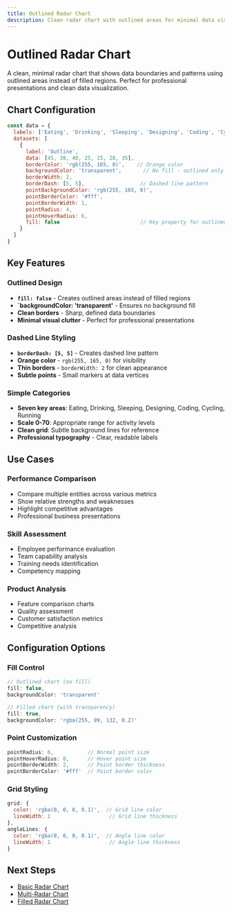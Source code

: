 ```yaml
---
title: Outlined Radar Chart
description: Clean radar chart with outlined areas for minimal data visualization
---
```


# Outlined Radar Chart

A clean, minimal radar chart that shows data boundaries and patterns using outlined areas instead of filled regions. Perfect for professional presentations and clean data visualization.

<script setup>
import OutlinedRadarChartExample from '../components/OutlinedRadarChartExample.vue'
</script>

<OutlinedRadarChartExample />

## Chart Configuration

```javascript
const data = {
  labels: ['Eating', 'Drinking', 'Sleeping', 'Designing', 'Coding', 'Cycling', 'Running'],
  datasets: [
    {
      label: 'Outline',
      data: [45, 38, 40, 25, 15, 28, 35],
      borderColor: 'rgb(255, 165, 0)',    // Orange color
      backgroundColor: 'transparent',       // No fill - outlined only
      borderWidth: 2,
      borderDash: [5, 5],                  // Dashed line pattern
      pointBackgroundColor: 'rgb(255, 165, 0)',
      pointBorderColor: '#fff',
      pointBorderWidth: 1,
      pointRadius: 4,
      pointHoverRadius: 6,
      fill: false                          // Key property for outlined chart
    }
  ]
}
```

## Key Features

### **Outlined Design**
- **`fill: false`** - Creates outlined areas instead of filled regions
- **`backgroundColor: 'transparent'** - Ensures no background fill
- **Clean borders** - Sharp, defined data boundaries
- **Minimal visual clutter** - Perfect for professional presentations

### **Dashed Line Styling**
- **`borderDash: [5, 5]`** - Creates dashed line pattern
- **Orange color** - `rgb(255, 165, 0)` for visibility
- **Thin borders** - `borderWidth: 2` for clean appearance
- **Subtle points** - Small markers at data vertices

### **Simple Categories**
- **Seven key areas**: Eating, Drinking, Sleeping, Designing, Coding, Cycling, Running
- **Scale 0-70**: Appropriate range for activity levels
- **Clean grid**: Subtle background lines for reference
- **Professional typography** - Clear, readable labels

## Use Cases

### **Performance Comparison**
- Compare multiple entities across various metrics
- Show relative strengths and weaknesses
- Highlight competitive advantages
- Professional business presentations

### **Skill Assessment**
- Employee performance evaluation
- Team capability analysis
- Training needs identification
- Competency mapping

### **Product Analysis**
- Feature comparison charts
- Quality assessment
- Customer satisfaction metrics
- Competitive analysis

## Configuration Options

### **Fill Control**
```javascript
// Outlined chart (no fill)
fill: false,
backgroundColor: 'transparent'

// Filled chart (with transparency)
fill: true,
backgroundColor: 'rgba(255, 99, 132, 0.2)'
```

### **Point Customization**
```javascript
pointRadius: 6,           // Normal point size
pointHoverRadius: 8,      // Hover point size
pointBorderWidth: 2,      // Point border thickness
pointBorderColor: '#fff'  // Point border color
```

### **Grid Styling**
```javascript
grid: {
  color: 'rgba(0, 0, 0, 0.1)',  // Grid line color
  lineWidth: 1                   // Grid line thickness
},
angleLines: {
  color: 'rgba(0, 0, 0, 0.1)',  // Angle line color
  lineWidth: 1                   // Angle line thickness
}
```

## Next Steps

- [Basic Radar Chart](/chartjs/radar-charts/)
- [Multi-Radar Chart](/chartjs/radar-charts/multi-radar)
- [Filled Radar Chart](/chartjs/radar-charts/filled-radar)

